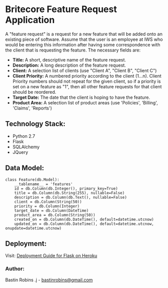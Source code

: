 # Britecore Feature Request Application
A "feature request" is a request for a new feature that will be added onto an existing piece of software. Assume that the user is an employee at IWS who would be entering this information after having some correspondence with the client that is requesting the feature. The necessary fields are:

-   **Title:**  A short, descriptive name of the feature request.
-   **Description:**  A long description of the feature request.
-   **Client:**  A selection list of clients (use "Client A", "Client B", "Client C")
-   **Client Priority:**  A numbered priority according to the client (1...n). Client Priority numbers should not repeat for the given client, so if a priority is set on a new feature as "1", then all other feature requests for that client should be reordered.
-   **Target Date:**  The date that the client is hoping to have the feature.
-   **Product Area:**  A selection list of product areas (use 'Policies', 'Billing', 'Claims', 'Reports')


## Technology Stack:
- Python 2.7
- Flask
- SQLAlchemy
- JQuery


## Data Model:

    class Feature(db.Model):
        __tablename__ = 'features'
        id = db.Column(db.Integer(), primary_key=True)
        title = db.Column(db.String(255), nullable=False)
        description = db.Column(db.Text(), nullable=False)
        client = db.Column(String(50))
        priority = db.Column(Integer)
        target_date = db.Column(DateTime)
        product_area = db.Column(String(50)) 
        created_on = db.Column(db.DateTime(), default=datetime.utcnow)
        updated_on = db.Column(db.DateTime(), default=datetime.utcnow, onupdate=datetime.utcnow) 


## Deployment:
Visit: [Deployment Guide for Flask on Heroku](https://github.com/datademofun/heroku-basic-flask)


### Author:
Bastin Robins .j - <bastinrobins@gmail.com>